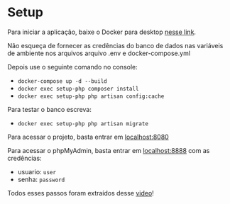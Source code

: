 # Setup

Para iniciar a aplicação, baixe o Docker para desktop [nesse link](https://www.docker.com/products/docker-desktop/).

Não esqueça de fornecer as credências do banco de dados nas variáveis de ambiente nos arquivos arquivo .env e docker-compose.yml

Depois use o seguinte comando no console:
- `docker-compose up -d --build`
- `docker exec setup-php composer install`
- `docker exec setup-php php artisan config:cache`

Para testar o banco escreva:
- `docker exec setup-php php artisan migrate`

Para acessar o projeto, basta entrar em [localhost:8080]()

Para acessar o phpMyAdmin, basta entrar em [localhost:8888]() com as credências:
- usuario: `user`
- senha: `password`


Todos esses passos foram extraídos desse [video](https://www.youtube.com/watch?v=E4-IfMSZCVc&ab_channel=Jo%C3%A3oLucasXavier)!
